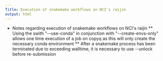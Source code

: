 ```yaml
---
Title: Execution of snakemake workflows on NCI's raijin
output: html
---
```


* Notes regarding execution of snakemake workflows on NCI's raijin
** Using the swith "--use-conda" in conjunction with "--create-envs-only" allows one time execution of a job on copyq as this will only create the necessary conda environment
** After a snakemake process has been terminated due to exceeding walltime, it is necessary to use --unlock before re-submission
